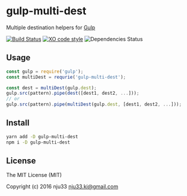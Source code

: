 # gulp-multi-dest

Multiple destination helpers for [Gulp](https://github.com/gulpjs/gulp)

[![Build Status](https://travis-ci.org/nju33/gulp-multi-dest.svg?branch=master)](https://travis-ci.org/nju33/gulp-multi-dest) [![XO code style](https://img.shields.io/badge/code_style-XO-5ed9c7.svg)](https://github.com/sindresorhus/xo) ![Dependencies Status](https://david-dm.org/nju33/gulp-multi-dest.svg)

## Usage

```js
const gulp = require('gulp');
const multiDest = requrie('gulp-multi-dest');

const dest = multiDest(gulp.dest);
gulp.src(pattern).pipe(dest([dest1, dest2, ...]));
// or
gulp.src(pattern).pipe(multiDest(gulp.dest, [dest1, dest2, ...]));
```

## Install

```bash
yarn add -D gulp-multi-dest
npm i -D gulp-multi-dest
```

## License

The MIT License (MIT)

Copyright (c) 2016 nju33 nju33.ki@gmail.com
